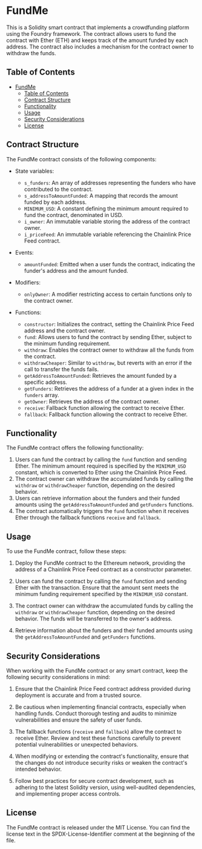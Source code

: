 # FundMe

This is a Solidity smart contract that implements a crowdfunding platform using the Foundry framework. The contract allows users to fund the contract with Ether (ETH) and keeps track of the amount funded by each address. The contract also includes a mechanism for the contract owner to withdraw the funds.

## Table of Contents
- [FundMe](#fundme)
  - [Table of Contents](#table-of-contents)
  - [Contract Structure](#contract-structure)
  - [Functionality](#functionality)
  - [Usage](#usage)
  - [Security Considerations](#security-considerations)
  - [License](#license)



## Contract Structure<a name="contract-structure"></a>
The FundMe contract consists of the following components:

- State variables:
  - `s_funders`: An array of addresses representing the funders who have contributed to the contract.
  - `s_addressToAmountFunded`: A mapping that records the amount funded by each address.
  - `MINIMUM_USD`: A constant defining the minimum amount required to fund the contract, denominated in USD.
  - `i_owner`: An immutable variable storing the address of the contract owner.
  - `i_priceFeed`: An immutable variable referencing the Chainlink Price Feed contract.

- Events:
  - `amountFunded`: Emitted when a user funds the contract, indicating the funder's address and the amount funded.

- Modifiers:
  - `onlyOwner`: A modifier restricting access to certain functions only to the contract owner.

- Functions:
  - `constructor`: Initializes the contract, setting the Chainlink Price Feed address and the contract owner.
  - `fund`: Allows users to fund the contract by sending Ether, subject to the minimum funding requirement.
  - `withdraw`: Enables the contract owner to withdraw all the funds from the contract.
  - `withdrawCheaper`: Similar to `withdraw`, but reverts with an error if the call to transfer the funds fails.
  - `getAddressToAmountFunded`: Retrieves the amount funded by a specific address.
  - `getFunders`: Retrieves the address of a funder at a given index in the `funders` array.
  - `getOwner`: Retrieves the address of the contract owner.
  - `receive`: Fallback function allowing the contract to receive Ether.
  - `fallback`: Fallback function allowing the contract to receive Ether.

## Functionality<a name="functionality"></a>
The FundMe contract offers the following functionality:

1. Users can fund the contract by calling the `fund` function and sending Ether. The minimum amount required is specified by the `MINIMUM_USD` constant, which is converted to Ether using the Chainlink Price Feed.
2. The contract owner can withdraw the accumulated funds by calling the `withdraw` or `withdrawCheaper` function, depending on the desired behavior.
3. Users can retrieve information about the funders and their funded amounts using the `getAddressToAmountFunded` and `getFunders` functions.
4. The contract automatically triggers the `fund` function when it receives Ether through the fallback functions `receive` and `fallback`.

## Usage<a name="usage"></a>
To use the FundMe contract, follow these steps:

1. Deploy the FundMe contract to the Ethereum network, providing the address of a Chainlink Price Feed contract as a constructor parameter.

2. Users can fund the contract by calling the `fund` function and sending Ether with the transaction. Ensure that the amount sent meets the minimum funding requirement specified by the `MINIMUM_USD` constant.

3. The contract owner can withdraw the accumulated funds by calling the `withdraw` or `withdrawCheaper` function, depending on the desired behavior. The funds will be transferred to the owner's address.

4. Retrieve information about the funders and their funded amounts using the `getAddressToAmountFunded` and `getFunders` functions.

## Security Considerations<a name="security-considerations"></a>
When working with the FundMe contract or any smart contract, keep the following security considerations in mind:

1. Ensure that the Chainlink Price Feed contract address provided during deployment is accurate and from a trusted source.

2. Be cautious when implementing financial contracts, especially when handling funds. Conduct thorough testing and audits to minimize vulnerabilities and ensure the safety of user funds.

3. The fallback functions (`receive` and `fallback`) allow the contract to receive Ether. Review and test these functions carefully to prevent potential vulnerabilities or unexpected behaviors.

4. When modifying or extending the contract's functionality, ensure that the changes do not introduce security risks or weaken the contract's intended behavior.

5. Follow best practices for secure contract development, such as adhering to the latest Solidity version, using well-audited dependencies, and implementing proper access controls.

## License<a name="license"></a>
The FundMe contract is released under the MIT License. You can find the license text in the SPDX-License-Identifier comment at the beginning of the file.